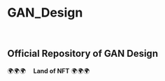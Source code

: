 # GAN_Design

</BR>

<h2>Official Repository of GAN Design </BR></h2>
🌍🌍🌍 <b> &nbsp;&nbsp;&nbsp; Land of NFT</b> 🌍🌍🌍
